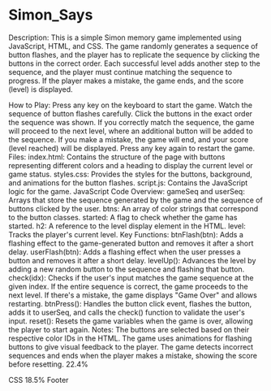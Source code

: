 # Simon_Says

Description:
This is a simple Simon memory game implemented using JavaScript, HTML, and CSS. The game randomly generates a sequence of button flashes, and the player has to replicate the sequence by clicking the buttons in the correct order. Each successful level adds another step to the sequence, and the player must continue matching the sequence to progress. If the player makes a mistake, the game ends, and the score (level) is displayed.

How to Play:
Press any key on the keyboard to start the game.
Watch the sequence of button flashes carefully.
Click the buttons in the exact order the sequence was shown.
If you correctly match the sequence, the game will proceed to the next level, where an additional button will be added to the sequence.
If you make a mistake, the game will end, and your score (level reached) will be displayed.
Press any key again to restart the game.
Files:
index.html: Contains the structure of the page with buttons representing different colors and a heading to display the current level or game status.
styles.css: Provides the styles for the buttons, background, and animations for the button flashes.
script.js: Contains the JavaScript logic for the game.
JavaScript Code Overview:
gameSeq and userSeq: Arrays that store the sequence generated by the game and the sequence of buttons clicked by the user.
btns: An array of color strings that correspond to the button classes.
started: A flag to check whether the game has started.
h2: A reference to the level display element in the HTML.
level: Tracks the player's current level.
Key Functions:
btnFlash(btn): Adds a flashing effect to the game-generated button and removes it after a short delay.
userFlash(btn): Adds a flashing effect when the user presses a button and removes it after a short delay.
levelUp(): Advances the level by adding a new random button to the sequence and flashing that button.
check(idx): Checks if the user's input matches the game sequence at the given index. If the entire sequence is correct, the game proceeds to the next level. If there's a mistake, the game displays "Game Over" and allows restarting.
btnPress(): Handles the button click event, flashes the button, adds it to userSeq, and calls the check() function to validate the user's input.
reset(): Resets the game variables when the game is over, allowing the player to start again.
Notes:
The buttons are selected based on their respective color IDs in the HTML.
The game uses animations for flashing buttons to give visual feedback to the player.
The game detects incorrect sequences and ends when the player makes a mistake, showing the score before resetting.
22.4%
 
CSS
18.5%
Footer
